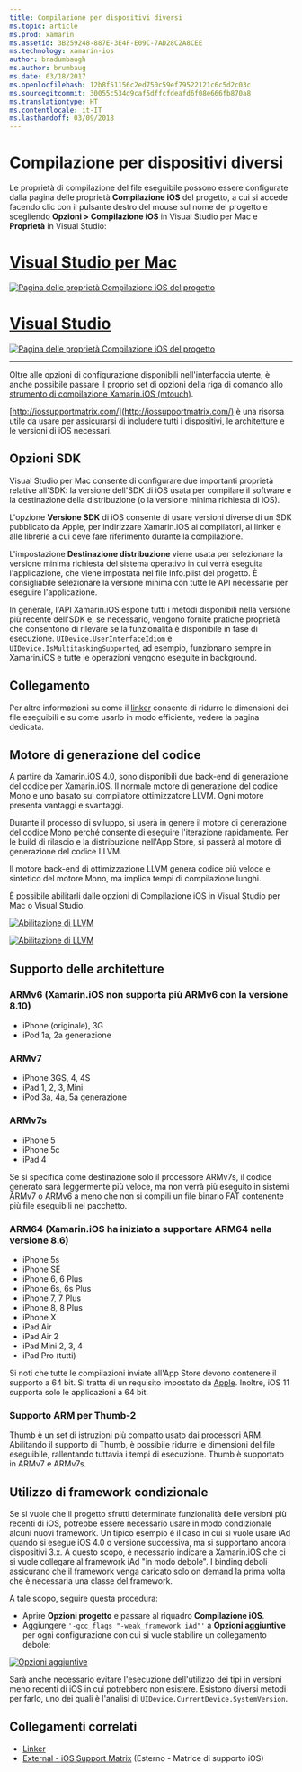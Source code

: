 ```yaml
---
title: Compilazione per dispositivi diversi
ms.topic: article
ms.prod: xamarin
ms.assetid: 3B259248-887E-3E4F-E09C-7AD28C2A8CEE
ms.technology: xamarin-ios
author: bradumbaugh
ms.author: brumbaug
ms.date: 03/18/2017
ms.openlocfilehash: 12b8f51156c2ed750c59ef79522121c6c5d2c03c
ms.sourcegitcommit: 30055c534d9caf5dffcfdeafd6f08e666fb870a8
ms.translationtype: HT
ms.contentlocale: it-IT
ms.lasthandoff: 03/09/2018
---
```

# <a name="compiling-for-different-devices"></a>Compilazione per dispositivi diversi

Le proprietà di compilazione del file eseguibile possono essere configurate dalla pagina delle proprietà **Compilazione iOS** del progetto, a cui si accede facendo clic con il pulsante destro del mouse sul nome del progetto e scegliendo **Opzioni > Compilazione iOS** in Visual Studio per Mac e **Proprietà** in Visual Studio:

# <a name="visual-studio-for-mactabvsmac"></a>[Visual Studio per Mac](#tab/vsmac)


[![](compiling-for-different-devices-images/image1.png "Pagina delle proprietà Compilazione iOS del progetto")](compiling-for-different-devices-images/image1.png#lightbox) 

# <a name="visual-studiotabvswin"></a>[Visual Studio](#tab/vswin)

[![](compiling-for-different-devices-images/image1a.png "Pagina delle proprietà Compilazione iOS del progetto")](compiling-for-different-devices-images/image1a.png#lightbox)

-----

Oltre alle opzioni di configurazione disponibili nell'interfaccia utente, è anche possibile passare il proprio set di opzioni della riga di comando allo [strumento di compilazione Xamarin.iOS (mtouch)](~/ios/deploy-test/mtouch.md).

[http://iossupportmatrix.com/](http://iossupportmatrix.com/) è una risorsa utile da usare per assicurarsi di includere tutti i dispositivi, le architetture e le versioni di iOS necessari.

 <a name="SDK_Options" />


## <a name="sdk-options"></a>Opzioni SDK

Visual Studio per Mac consente di configurare due importanti proprietà relative all'SDK: la versione dell'SDK di iOS usata per compilare il software e la destinazione della distribuzione (o la versione minima richiesta di iOS).

L'opzione **Versione SDK** di iOS consente di usare versioni diverse di un SDK pubblicato da Apple, per indirizzare Xamarin.iOS ai compilatori, ai linker e alle librerie a cui deve fare riferimento durante la compilazione. 

L'impostazione **Destinazione distribuzione** viene usata per selezionare la versione minima richiesta del sistema operativo in cui verrà eseguita l'applicazione, che viene impostata nel file Info.plist del progetto. È consigliabile selezionare la versione minima con tutte le API necessarie per eseguire l'applicazione.

In generale, l'API Xamarin.iOS espone tutti i metodi disponibili nella versione più recente dell'SDK e, se necessario, vengono fornite pratiche proprietà che consentono di rilevare se la funzionalità è disponibile in fase di esecuzione. `UIDevice.UserInterfaceIdiom` e `UIDevice.IsMultitaskingSupported`, ad esempio, funzionano sempre in Xamarin.iOS e tutte le operazioni vengono eseguite in background.

 <a name="Linking" />


## <a name="linking"></a>Collegamento

Per altre informazioni su come il [linker](~/ios/deploy-test/linker.md) consente di ridurre le dimensioni dei file eseguibili e su come usarlo in modo efficiente, vedere la pagina dedicata.

 <a name="Code_Generation_Engine" />


## <a name="code-generation-engine"></a>Motore di generazione del codice

A partire da Xamarin.iOS 4.0, sono disponibili due back-end di generazione del codice per Xamarin.iOS. Il normale motore di generazione del codice Mono e uno basato sul compilatore ottimizzatore LLVM. Ogni motore presenta vantaggi e svantaggi.

Durante il processo di sviluppo, si userà in genere il motore di generazione del codice Mono perché consente di eseguire l'iterazione rapidamente. Per le build di rilascio e la distribuzione nell'App Store, si passerà al motore di generazione del codice LLVM.

Il motore back-end di ottimizzazione LLVM genera codice più veloce e sintetico del motore Mono, ma implica tempi di compilazione lunghi.

È possibile abilitarli dalle opzioni di Compilazione iOS in Visual Studio per Mac o Visual Studio.

[![](compiling-for-different-devices-images/image2.png "Abilitazione di LLVM")](compiling-for-different-devices-images/image2.png#lightbox)

[![](compiling-for-different-devices-images/image2a.png "Abilitazione di LLVM")](compiling-for-different-devices-images/image2a.png#lightbox)

 <a name="ARMV7_and_ARMV7s_support" />


## <a name="architecture-support"></a>Supporto delle architetture

<a name="armv6-discontinued" />

### <a name="armv6-xamarinios-discontinued-support-for-armv6-with-v810"></a>ARMv6 (Xamarin.iOS non supporta più ARMv6 con la versione 8.10)

- iPhone (originale), 3G
- iPod 1a, 2a generazione

### <a name="armv7"></a>ARMv7

- iPhone 3GS, 4, 4S
- iPad 1, 2, 3, Mini
- iPod 3a, 4a, 5a generazione

### <a name="armv7s"></a>ARMv7s

- iPhone 5
- iPhone 5c
- iPad 4

Se si specifica come destinazione solo il processore ARMv7s, il codice generato sarà leggermente più veloce, ma non verrà più eseguito in sistemi ARMv7 o ARMv6 a meno che non si compili un file binario FAT contenente più file eseguibili nel pacchetto.

### <a name="arm64-xamarinios-started-supporting-arm64-in-v86"></a>ARM64 (Xamarin.iOS ha iniziato a supportare ARM64 nella versione 8.6)

- iPhone 5s
- iPhone SE
- iPhone 6, 6 Plus
- iPhone 6s, 6s Plus
- iPhone 7, 7 Plus
- iPhone 8, 8 Plus
- iPhone X
- iPad Air
- iPad Air 2
- iPad Mini 2, 3, 4
- iPad Pro (tutti)

Si noti che tutte le compilazioni inviate all'App Store devono contenere il supporto a 64 bit. Si tratta di un requisito impostato da [Apple](https://developer.apple.com/news/?id=12172014b). Inoltre, iOS 11 supporta solo le applicazioni a 64 bit.

 <a name="ARM_Thumb_Support" />


### <a name="arm-thumb-2-support"></a>Supporto ARM per Thumb-2

Thumb è un set di istruzioni più compatto usato dai processori ARM. Abilitando il supporto di Thumb, è possibile ridurre le dimensioni del file eseguibile, rallentando tuttavia i tempi di esecuzione. Thumb è supportato in ARMv7 e ARMv7s.

 <a name="Conditional_framwork_useage" />


## <a name="conditional-framework-usage"></a>Utilizzo di framework condizionale

Se si vuole che il progetto sfrutti determinate funzionalità delle versioni più recenti di iOS, potrebbe essere necessario usare in modo condizionale alcuni nuovi framework. Un tipico esempio è il caso in cui si vuole usare iAd quando si esegue iOS 4.0 o versione successiva, ma si supportano ancora i dispositivi 3.x. A questo scopo, è necessario indicare a Xamarin.iOS che ci si vuole collegare al framework iAd "in modo debole". I binding deboli assicurano che il framework venga caricato solo on demand la prima volta che è necessaria una classe del framework.

A tale scopo, seguire questa procedura:

-  Aprire **Opzioni progetto** e passare al riquadro **Compilazione iOS**.
-  Aggiungere `'-gcc_flags "-weak_framework iAd"'` a **Opzioni aggiuntive** per ogni configurazione con cui si vuole stabilire un collegamento debole:


[![](compiling-for-different-devices-images/image3.png "Opzioni aggiuntive")](compiling-for-different-devices-images/image3.png#lightbox)


Sarà anche necessario evitare l'esecuzione dell'utilizzo dei tipi in versioni meno recenti di iOS in cui potrebbero non esistere. Esistono diversi metodi per farlo, uno dei quali è l'analisi di `UIDevice.CurrentDevice.SystemVersion`.



## <a name="related-links"></a>Collegamenti correlati

- [Linker](~/ios/deploy-test/linker.md)
- [External - iOS Support Matrix](http://iossupportmatrix.com/) (Esterno - Matrice di supporto iOS)

